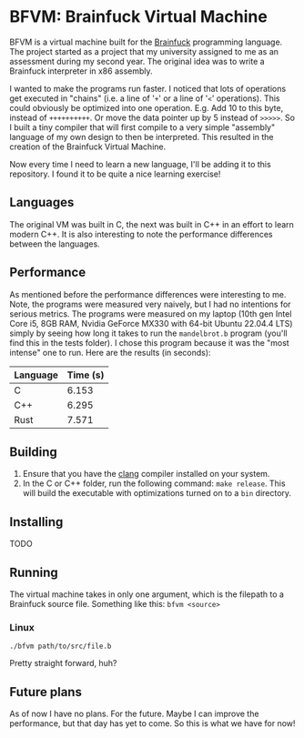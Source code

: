 # BFVM: Brainfuck Virtual Machine

BFVM is a virtual machine built for the [Brainfuck](https://en.wikipedia.org/wiki/Brainfuck) programming language. The project started as a project that my university assigned to me as an assessment during my second year. The original idea was to write a Brainfuck interpreter in x86 assembly.

I wanted to make the programs run faster. I noticed that lots of operations get executed in "chains" (i.e. a line of '```+```' or a line of '```<```' operations). This could obviously be optimized into one operation. E.g. Add 10 to this byte, instead of ```++++++++++```. Or move the data pointer up by 5 instead of ```>>>>>```. So I built a tiny compiler that will first compile to a very simple "assembly" language of my own design to then be interpreted. This resulted in the creation of the Brainfuck Virtual Machine.

Now every time I need to learn a new language, I'll be adding it to this repository. I found it to be quite a nice learning exercise!

## Languages

The original VM was built in C, the next was built in C++ in an effort to learn modern C++. It is also interesting to note the performance differences between the languages.

## Performance

As mentioned before the performance differences were interesting to me. Note, the programs were measured very naively, but I had no intentions for serious metrics. The programs were measured on my laptop (10th gen Intel Core i5, 8GB RAM, Nvidia GeForce MX330 with 64-bit Ubuntu 22.04.4 LTS) simply by seeing how long it takes to run the ```mandelbrot.b``` program (you'll find this in the tests folder). I chose this program because it was the "most intense" one to run. Here are the results (in seconds):

|Language|Time (s) |
|:-------|:--------|
| C      | 6.153   |
| C++    | 6.295   |
| Rust   | 7.571   |

## Building

1. Ensure that you have the [clang](https://clang.llvm.org/) compiler installed on your system. 
2. In the C or C++ folder, run the following command: ```make release```.
This will build the executable with optimizations turned on to a ```bin``` directory.

## Installing

TODO

## Running

The virtual machine takes in only one argument, which is the filepath to a Brainfuck source file. Something like this: ```bfvm <source>```

### Linux

```./bfvm path/to/src/file.b```

Pretty straight forward, huh?

## Future plans

As of now I have no plans. For the future. Maybe I can improve the performance, but that day has yet to come. So this is what we have for now!
